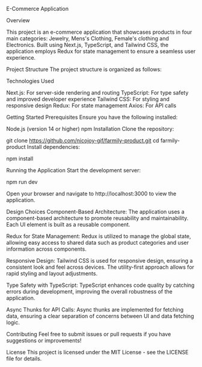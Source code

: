 E-Commerce Application

Overview

This project is an e-commerce application that showcases products in four main categories: Jewelry, Mens's Clothing, Female's clothing and Electronics. Built using Next.js, TypeScript, and Tailwind CSS, the application employs Redux for state management to ensure a seamless user experience.

Project Structure
The project structure is organized as follows:

Technologies Used

Next.js: For server-side rendering and routing
TypeScript: For type safety and improved developer experience
Tailwind CSS: For styling and responsive design
Redux: For state management
Axios: For API calls

Getting Started
Prerequisites
Ensure you have the following installed:

Node.js (version 14 or higher)
npm 
Installation
Clone the repository:

git clone https://github.com/nicojoy-gif/farmily-product.git
cd farmily-product
Install dependencies:

npm install

Running the Application
Start the development server:

npm run dev

Open your browser and navigate to http://localhost:3000 to view the application.

Design Choices
Component-Based Architecture: The application uses a component-based architecture to promote reusability and maintainability. Each UI element is built as a reusable component.

Redux for State Management: Redux is utilized to manage the global state, allowing easy access to shared data such as product categories and user information across components.

Responsive Design: Tailwind CSS is used for responsive design, ensuring a consistent look and feel across devices. The utility-first approach allows for rapid styling and layout adjustments.

Type Safety with TypeScript: TypeScript enhances code quality by catching errors during development, improving the overall robustness of the application.

Async Thunks for API Calls: Async thunks are implemented for fetching data, ensuring a clear separation of concerns between UI and data fetching logic.

Contributing
Feel free to submit issues or pull requests if you have suggestions or improvements!

License
This project is licensed under the MIT License - see the LICENSE file for details.
